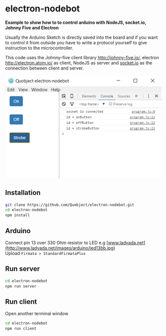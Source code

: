 ﻿# electron-nodebot


**Example to show how to to control arduino with NodeJS, socket.io, Johnny Five and Electron**

Usually the Arduino Sketch is directly saved into the board and if you want to control it from outside you have to write a protocol yourself to give instruction to the microcontroller.

This code uses the Johnny-five client library http://johnny-five.io/, electron http://electron.atom.io/ as client, NodeJS as server and [socket.io](socket.io) as the connection between client and server.

![Client](./images/client.png)

## Installation
```bash
git clone https://github.com/Quobject/electron-nodebot.git
cd electron-nodebot
npm install
```

## Arduino
Connect pin 13 over 330 Ohm resistor to LED e.g [www.ladyada.net](http://www.ladyada.net/images/arduino/led13bb.jpg)  
Upload `Firmata > StandardFirmataPlus`


## Run server
```bash
cd electron-nodebot
npm run server
```

## Run client
Open another terminal window
```bash
cd electron-nodebot
npm run client
```